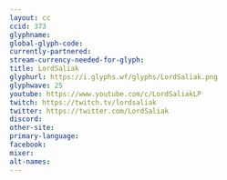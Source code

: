```yaml
---
layout: cc
ccid: 373
glyphname: 
global-glyph-code: 
currently-partnered: 
stream-currency-needed-for-glyph: 
title: LordSaliak
glyphurl: https://i.glyphs.wf/glyphs/LordSaliak.png
glyphwave: 25
youtube: https://www.youtube.com/c/LordSaliakLP
twitch: https://twitch.tv/lordsaliak
twitter: https://twitter.com/LordSaliak
discord: 
other-site: 
primary-language: 
facebook: 
mixer: 
alt-names: 
---
```


